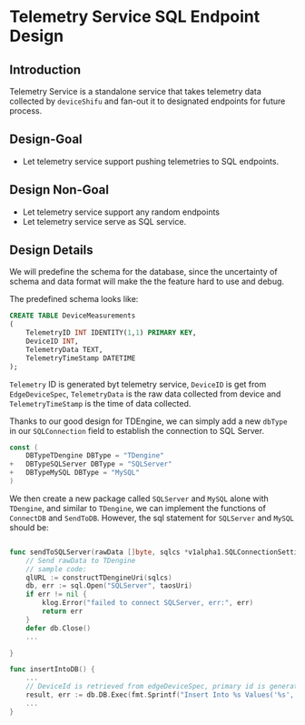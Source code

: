 # Telemetry Service SQL Endpoint Design

## Introduction
Telemetry Service is a standalone service that takes telemetry data collected by `deviceShifu` and fan-out it to designated endpoints for future process.

## Design-Goal
- Let telemetry service support pushing telemetries to SQL endpoints.

## Design Non-Goal
- Let telemetry service support any random endpoints
- Let telemetry service serve as SQL service.

## Design Details
We will predefine the schema for the database, since the uncertainty of schema and data format will make the the feature hard to use and debug.

The predefined schema looks like:
```SQL
CREATE TABLE DeviceMeasurements
(
    TelemetryID INT IDENTITY(1,1) PRIMARY KEY,
    DeviceID INT,
    TelemetryData TEXT,
    TelemetryTimeStamp DATETIME
);
```

`Telemetry` ID is generated byt telemetry service, `DeviceID` is get from  `EdgeDeviceSpec`, `TelemetryData` is the raw data collected from device and `TelemetryTimeStamp` is the time of data collected.

Thanks to our good design for TDEngine, we can simply add a new `dbType` in our `SQLConnection` field to establish the connection to SQL Server.

```go
const (
    DBTypeTDengine DBType = "TDengine"
+   DBTypeSQLServer DBType = "SQLServer"
+   DBTypeMySQL DBType = "MySQL"
)

```

We then create a new package called `SQLServer` and `MySQL` alone with `TDengine`, and similar to `TDengine`, we can implement the functions of `ConnectDB` and `SendToDB`. However, the sql statement for `SQLServer` and `MySQL` should be:
```go

func sendToSQLServer(rawData []byte, sqlcs *v1alpha1.SQLConnectionSetting) err {
	// Send rawData to TDengine
    // sample code:
    qlURL := constructTDengineUri(sqlcs)
    db, err := sql.Open("SQLServer", taosUri)
    if err != nil {
        klog.Error("failed to connect SQLServer, err:", err)
        return err
    }
    defer db.Close()
    ...

}

func insertIntoDB() {
    ...
    // DeviceId is retrieved from edgeDeviceSpec, primary id is generated by database
    result, err := db.DB.Exec(fmt.Sprintf("Insert Into %s Values('%s','%s','%s')", *db.Settings.DBTable, deviceID, rawData, time.Now()))
    ...
}
```



